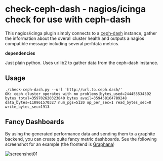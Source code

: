 check-ceph-dash - nagios/icinga check for use with ceph-dash
============================================================

This nagios/icinga plugin simply connects to a [ceph-dash](https://github.com/Crapworks/ceph-dash) instance, gather the information about the overall cluster health and outputs a nagios compatible message including several perfdata metrics.

**dependencies**

Just plain python. Uses urllib2 to gather data from the ceph-dash instance.

Usage
-----

```
./check-ceph-dash.py --url 'http://url.to.ceph.dash/'
OK: ceph cluster operates with no problems|bytes_used=244455534592 bytes_total=359702620323840 bytes_avail=359458164789248 data_bytes=110961570327 num_pgs=5120 op_per_sec=1 read_bytes_sec=0 write_bytes_sec=1913
```

Fancy Dashboards
----------------

By using the generated performance data and sending them to a graphite backend, you can create quite fancy metric dashboards. See the following screenshot for an example (the frontend is [Graphana](http://grafana.org/))

![screenshot01](https://github.com/crapworks/check_ceph_dash/raw/master/screenshots/ceph-grafana.png)
